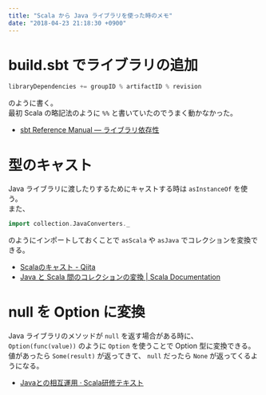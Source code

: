 ```yaml
---
title: "Scala から Java ライブラリを使った時のメモ"
date: "2018-04-23 21:18:30 +0900"
---
```


# build.sbt でライブラリの追加

```scala
libraryDependencies += groupID % artifactID % revision
```

のように書く。  
最初 Scala の略記法のように `%%` と書いていたのでうまく動かなかった。

- [sbt Reference Manual — ライブラリ依存性](https://www.scala-sbt.org/1.x/docs/ja/Library-Dependencies.html#%E3%83%9E%E3%83%8D%E3%83%BC%E3%82%B8%E4%BE%9D%E5%AD%98%E6%80%A7%EF%BC%88Managed+Dependencies%EF%BC%89)

# 型のキャスト

Java ライブラリに渡したりするためにキャストする時は `asInstanceOf` を使う。  
また、

```scala
import collection.JavaConverters._
```

のようにインポートしておくことで `asScala` や `asJava` でコレクションを変換できる。

- [Scalaのキャスト - Qiita](https://qiita.com/cupper/items/9028a5a108deb8706717)
- [Java と Scala 間のコレクションの変換 | Scala Documentation](https://docs.scala-lang.org/ja/overviews/collections/conversions-between-java-and-scala-collections.html)

# null を Option に変換

Java ライブラリのメソッドが `null` を返す場合がある時に、 `Option(func(value))` のように `Option` を使うことで Option 型に変換できる。  
値があったら `Some(result)` が返ってきて、 `null` だったら `None` が返ってくるようになる。

- [Javaとの相互運用 · Scala研修テキスト](https://dwango.github.io/scala_text/java-interop.html#null%E3%81%A8option)
